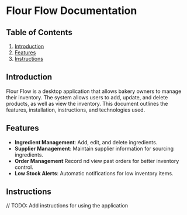 ﻿# Flour Flow Documentation

## Table of Contents

1. [Introduction](#introduction)
2. [Features](#features)
3. [Instructions](#instructions)

## Introduction

Flour Flow is a desktop application that allows bakery owners to manage their inventory.
The system allows users to add, update, and delete products, as well as view the inventory.
This document outlines the features, installation, instructions, and technologies used.

## Features

- **Ingredient Management**: Add, edit, and delete ingredients.
- **Supplier Management**: Maintain supplier information for sourcing ingredients.
- **Order Management**:Record nd view past orders for better inventory control.
- **Low Stock Alerts**: Automatic notifications for low inventory items.

## Instructions

// TODO: Add instructions for using the application
